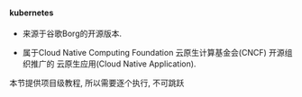 #### kubernetes

* 来源于谷歌Borg的开源版本.

* 属于Cloud Native Computing Foundation 云原生计算基金会(CNCF) 开源组织推广的 云原生应用(Cloud Native Application). 

本节提供项目级教程, 所以需要逐个执行, 不可跳跃

